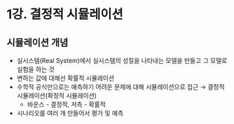 # 1강. 결정적 시뮬레이션

## 시뮬레이션 개념

- 실시스템(Real System)에서 실시스템의 성질을 나타내는 모델을 만들고 그 모델로 실험을 하는 것
- 변하는 값에 대해선 확률적 시뮬레이션
- 수학적 공식만으로는 예측하기 어려운 문제에 대해 시뮬레이션으로 접근 → 결정적 시뮬레이션(확정적 시뮬레이션)
    - 바운스 - 결정적, 저측 - 확률적
- 시나리오를 여러 개 만들어서 평가 및 예측